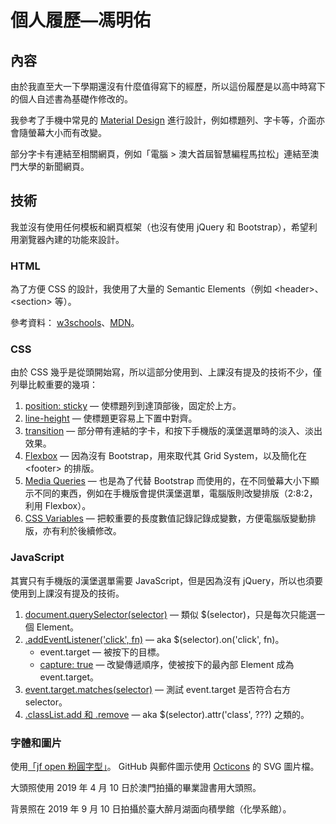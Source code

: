 個人履歷—馮明佑
===
內容
---
由於我直至大一下學期還沒有什麼值得寫下的經歷，所以這份履歷是以高中時寫下的個人自述書為基礎作修改的。

我參考了手機中常見的 [Material Design](https://material.io/) 進行設計，例如標題列、字卡等，介面亦會隨螢幕大小而有改變。

部分字卡有連結至相關網頁，例如「電腦 > 澳大首屆智慧編程馬拉松」連結至澳門大學的新聞網頁。

技術
---
我並沒有使用任何模板和網頁框架（也沒有使用 jQuery 和 Bootstrap），希望利用瀏覽器內建的功能來設計。

### HTML
為了方便 CSS 的設計，我使用了大量的 Semantic Elements（例如 \<header>、\<section> 等）。 

參考資料： [w3schools](https://www.w3schools.com/html/html5_semantic_elements.asp)、[MDN](https://developer.mozilla.org/en-US/docs/Learn/HTML/Introduction_to_HTML/Document_and_website_structure)。

### CSS
由於 CSS 幾乎是從頭開始寫，所以這部分使用到、上課沒有提及的技術不少，僅列舉比較重要的幾項：
1. [position: sticky](https://developer.mozilla.org/en-US/docs/Web/CSS/position) — 使標題列到達頂部後，固定於上方。
2. [line-height](https://www.w3schools.com/css/css_align.asp) — 使標題更容易上下置中對齊。
3. [transition](https://developer.mozilla.org/en-US/docs/Web/CSS/CSS_Transitions/Using_CSS_transitions) — 部分帶有連結的字卡，和按下手機版的漢堡選單時的淡入、淡出效果。
4. [Flexbox](https://developer.mozilla.org/en-US/docs/Web/CSS/CSS_Flexible_Box_Layout/Basic_Concepts_of_Flexbox) — 因為沒有 Bootstrap，用來取代其 Grid System，以及簡化在 \<footer> 的排版。
5. [Media Queries](https://developer.mozilla.org/en-US/docs/Web/CSS/Media_Queries/Using_media_queries) — 也是為了代替 Bootstrap 而使用的，在不同螢幕大小下顯示不同的東西，例如在手機版會提供漢堡選單，電腦版則改變排版（2:8:2，利用 Flexbox）。
6. [CSS Variables](https://www.w3schools.com/css/css3_variables.asp) — 把較重要的長度數值記錄記錄成變數，方便電腦版變動排版，亦有利於後續修改。


### JavaScript
其實只有手機版的漢堡選單需要 JavaScript，但是因為沒有 jQuery，所以也須要使用到上課沒有提及的技術。
1. [document.querySelector(selector)](https://developer.mozilla.org/en-US/docs/Web/API/Document/querySelector) — 類似 $(selector)，只是每次只能選一個 Element。
2. [.addEventListener('click', fn)](https://developer.mozilla.org/en-US/docs/Web/API/EventTarget/addEventListener) — aka $(selector).on('click', fn)。
    - event.target — 被按下的目標。
    - [capture: true](https://blog.techbridge.cc/2017/07/15/javascript-event-propagation/) — 改變傳遞順序，使被按下的最內部 Element 成為 event.target。
3. [event.target.matches(selector)](https://developer.mozilla.org/en-US/docs/Web/API/Element/matches) — 測試 event.target 是否符合右方 selector。
4. [.classList.add 和 .remove](https://developer.mozilla.org/en-US/docs/Web/API/Element/classList) — aka $(selector).attr('class', ???) 之類的。

### 字體和圖片
使用[「jf open 粉圓字型」](https://justfont.com/huninn/)。
GitHub 與郵件圖示使用 [Octicons](https://primer.style/octicons/) 的 SVG 圖片檔。

大頭照使用 2019 年 4 月 10 日於澳門拍攝的畢業證書用大頭照。

背景照在 2019 年 9 月 10 日拍攝於臺大醉月湖面向積學館（化學系館）。
